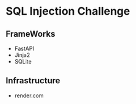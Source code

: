 # SQL Injection Challenge

## FrameWorks
- FastAPI
- Jinja2
- SQLite

## Infrastructure
- render.com
